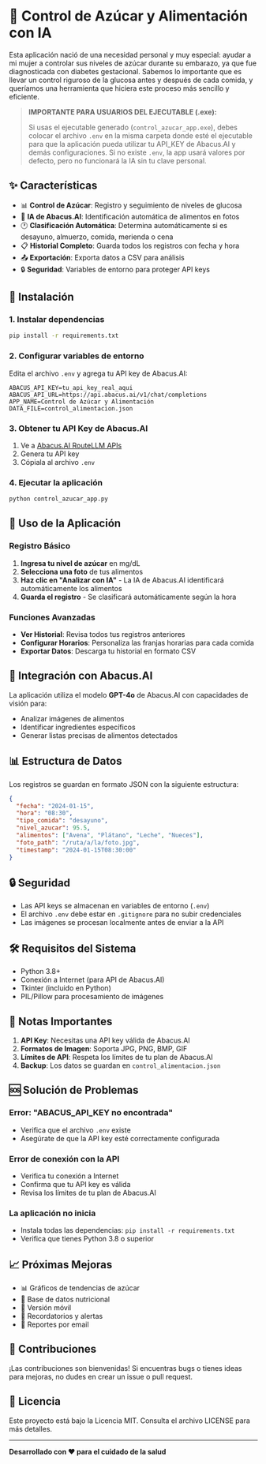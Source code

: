 # 🍎 Control de Azúcar y Alimentación con IA

Esta aplicación nació de una necesidad personal y muy especial: ayudar a mi mujer a controlar sus niveles de azúcar durante su embarazo, ya que fue diagnosticada con diabetes gestacional. Sabemos lo importante que es llevar un control riguroso de la glucosa antes y después de cada comida, y queríamos una herramienta que hiciera este proceso más sencillo y eficiente.

> **IMPORTANTE PARA USUARIOS DEL EJECUTABLE (.exe):**
>
> Si usas el ejecutable generado (`control_azucar_app.exe`), debes colocar el archivo `.env` en la misma carpeta donde esté el ejecutable para que la aplicación pueda utilizar tu API_KEY de Abacus.AI y demás configuraciones. Si no existe `.env`, la app usará valores por defecto, pero no funcionará la IA sin tu clave personal.

## ✨ Características

- 📊 **Control de Azúcar**: Registro y seguimiento de niveles de glucosa
- 🤖 **IA de Abacus.AI**: Identificación automática de alimentos en fotos
- 🕐 **Clasificación Automática**: Determina automáticamente si es desayuno, almuerzo, comida, merienda o cena
- 📋 **Historial Completo**: Guarda todos los registros con fecha y hora
- 📤 **Exportación**: Exporta datos a CSV para análisis
- 🔒 **Seguridad**: Variables de entorno para proteger API keys

## 🚀 Instalación

### 1. Instalar dependencias
```bash
pip install -r requirements.txt
```

### 2. Configurar variables de entorno
Edita el archivo `.env` y agrega tu API key de Abacus.AI:

```env
ABACUS_API_KEY=tu_api_key_real_aqui
ABACUS_API_URL=https://api.abacus.ai/v1/chat/completions
APP_NAME=Control de Azúcar y Alimentación
DATA_FILE=control_alimentacion.json
```

### 3. Obtener tu API Key de Abacus.AI
1. Ve a [Abacus.AI RouteLLM APIs](https://abacus.ai/app/route-llm-apis)
2. Genera tu API key
3. Cópiala al archivo `.env`

### 4. Ejecutar la aplicación
```bash
python control_azucar_app.py
```

## 📱 Uso de la Aplicación

### Registro Básico
1. **Ingresa tu nivel de azúcar** en mg/dL
2. **Selecciona una foto** de tus alimentos
3. **Haz clic en "Analizar con IA"** - La IA de Abacus.AI identificará automáticamente los alimentos
4. **Guarda el registro** - Se clasificará automáticamente según la hora

### Funciones Avanzadas
- **Ver Historial**: Revisa todos tus registros anteriores
- **Configurar Horarios**: Personaliza las franjas horarias para cada comida
- **Exportar Datos**: Descarga tu historial en formato CSV

## 🤖 Integración con Abacus.AI

La aplicación utiliza el modelo **GPT-4o** de Abacus.AI con capacidades de visión para:
- Analizar imágenes de alimentos
- Identificar ingredientes específicos
- Generar listas precisas de alimentos detectados

## 📊 Estructura de Datos

Los registros se guardan en formato JSON con la siguiente estructura:
```json
{
  "fecha": "2024-01-15",
  "hora": "08:30",
  "tipo_comida": "desayuno",
  "nivel_azucar": 95.5,
  "alimentos": ["Avena", "Plátano", "Leche", "Nueces"],
  "foto_path": "/ruta/a/la/foto.jpg",
  "timestamp": "2024-01-15T08:30:00"
}
```

## 🔒 Seguridad

- Las API keys se almacenan en variables de entorno (`.env`)
- El archivo `.env` debe estar en `.gitignore` para no subir credenciales
- Las imágenes se procesan localmente antes de enviar a la API

## 🛠️ Requisitos del Sistema

- Python 3.8+
- Conexión a Internet (para API de Abacus.AI)
- Tkinter (incluido en Python)
- PIL/Pillow para procesamiento de imágenes

## 📝 Notas Importantes

1. **API Key**: Necesitas una API key válida de Abacus.AI
2. **Formatos de Imagen**: Soporta JPG, PNG, BMP, GIF
3. **Límites de API**: Respeta los límites de tu plan de Abacus.AI
4. **Backup**: Los datos se guardan en `control_alimentacion.json`

## 🆘 Solución de Problemas

### Error: "ABACUS_API_KEY no encontrada"
- Verifica que el archivo `.env` existe
- Asegúrate de que la API key esté correctamente configurada

### Error de conexión con la API
- Verifica tu conexión a Internet
- Confirma que tu API key es válida
- Revisa los límites de tu plan de Abacus.AI

### La aplicación no inicia
- Instala todas las dependencias: `pip install -r requirements.txt`
- Verifica que tienes Python 3.8 o superior

## 📈 Próximas Mejoras

- 📊 Gráficos de tendencias de azúcar
- 🍎 Base de datos nutricional
- 📱 Versión móvil
- 🔔 Recordatorios y alertas
- 📧 Reportes por email

## 🤝 Contribuciones

¡Las contribuciones son bienvenidas! Si encuentras bugs o tienes ideas para mejoras, no dudes en crear un issue o pull request.

## 📄 Licencia

Este proyecto está bajo la Licencia MIT. Consulta el archivo LICENSE para más detalles.

---

**Desarrollado con ❤️ para el cuidado de la salud**
